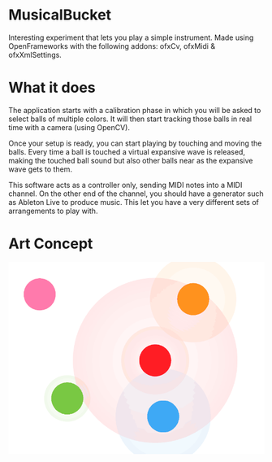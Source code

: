 MusicalBucket
=============

Interesting experiment that lets you play a simple instrument.
Made using OpenFrameworks with the following addons: ofxCv, ofxMidi & ofxXmlSettings.

What it does
============
The application starts with a calibration phase in which you will be asked to select balls of multiple colors. It will then start tracking those balls in real time with a camera (using OpenCV).

Once your setup is ready, you can start playing by touching and moving the balls. Every time a ball is touched a virtual expansive wave is released, making the touched ball sound but also other balls near as the expansive wave gets to them.

This software acts as a controller only, sending MIDI notes into a MIDI channel. On the other end of the channel, you should have a generator such as Ableton Live to produce music. This let you have a very different sets of arrangements to play with.

Art Concept
===========
![alt art concept](artConcept/Image1.png)
